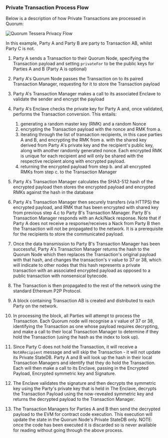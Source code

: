 ### Private Transaction Process Flow

Below is a description of how Private Transactions are processed in Quorum:

![Quorum Tessera Privacy Flow](https://github.com/jpmorganchase/tessera/raw/master/Tessera%20Privacy%20flow.jpeg)

In this example, Party A and Party B are party to Transaction AB, whilst Party C is not.

1. Party A sends a Transaction to their Quorum Node, specifying the Transaction payload and setting `privateFor` to be the public keys for Parties A and B (Party A is optional)
1. Party A's Quorum Node passes the Transaction on to its paired Transaction Manager, requesting for it to store the Transaction payload
1. Party A's Transaction Manager makes a call to its associated Enclave to validate the sender and encrypt the payload
1. Party A's Enclave checks the private key for Party A and, once validated, performs the Transaction conversion. This entails: 
      
    1. generating a random master key (RMK) and a random Nonce 
    1. encrypting the Transaction payload with the nonce and RMK from a.
    1. iterating through the list of transaction recipients, in this case parties A and B, and encrypting the RMK from a. with the shared key derived from Party A's private key and the recipient's public key, along with another randomly generated nonce. Each encrypted RMK is unique for each recipient and will only be shared with the respective recipient along with encrypted payload.
    1. returning the encrypted payload from step b. and all encrypted RMKs from step c. to the Transaction Manager   

1. Party A's Transaction Manager calculates the SHA3-512 hash of the encrypted payload then stores the encrypted payload and encrypted RMKs against the hash in the database
1. Party A's Transaction Manager then securely transfers (via HTTPS) the encrypted payload, and RMK that has been encrypted with shared key from previous step 4.c to Party B's Transaction Manager.  Party B's Transaction Manager responds with an Ack/Nack response. Note that if Party A does not receive a response/receives a Nack from Party B then the Transaction will not be propagated to the network.  It is a prerequisite for the recipients to store the communicated payload.
1. Once the data transmission to Party B's Transaction Manager has been successful, Party A's Transaction Manager returns the hash to the Quorum Node which then replaces the Transaction's original payload with that hash, and changes the transaction's `V` value to 37 or 38, which will indicate to other nodes that this hash represents a private transaction with an associated encrypted payload as opposed to a public transaction with nonsensical bytecode.
1. The Transaction is then propagated to the rest of the network using the standard Ethereum P2P Protocol.
1. A block containing Transaction AB is created and distributed to each Party on the network.
1. In processing the block, all Parties will attempt to process the Transaction.  Each Quorum node will recognise a `V` value of 37 or 38, identifying the Transaction as one whose payload requires decrypting, and make a call to their local Transaction Manager to determine if they hold the Transaction (using the hash as the index to look up).
1. Since Party C does not hold the Transaction, it will receive a `NotARecipient` message and will skip the Transaction - it will not update its Private StateDB.  Party A and B will look up the hash in their local Transaction Managers and identify that they do hold the Transaction. Each will then make a call to its Enclave, passing in the Encrypted Payload, Encrypted symmetric key and Signature.
1. The Enclave validates the signature and then decrypts the symmetric key using the Party's private key that is held in The Enclave, decrypts the Transaction Payload using the now-revealed symmetric key and returns the decrypted payload to the Transaction Manager.
1. The Transaction Managers for Parties A and B then send the decrypted payload to the EVM for contract code execution.  This execution will update the state in the Quorum Node's Private StateDB only. NOTE: once the code has been executed it is discarded so is never available for reading without going through the above process.


